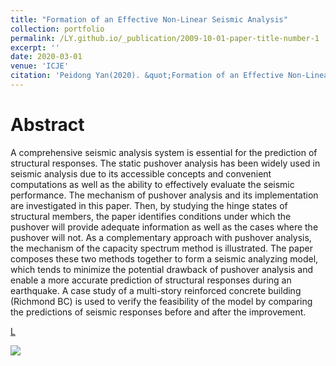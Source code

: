 ```yaml
---
title: "Formation of an Effective Non-Linear Seismic Analysis"
collection: portfolio
permalink: /LY.github.io/_publication/2009-10-01-paper-title-number-1
excerpt: ''
date: 2020-03-01
venue: 'ICJE'
citation: 'Peidong Yan(2020). &quot;Formation of an Effective Non-Linear Seismic Analysis.&quot;, DOI: 10.6919/ICJE.201910_5(11).0017, ISSN: 2414-1895 <i>ICJE</i>. 1(1).'
---
```



Abstract
===
A comprehensive seismic analysis system is essential for the prediction of structural responses. The static pushover analysis has been widely used in seismic analysis due to its accessible concepts and convenient computations as well as the ability to effectively evaluate the seismic performance. The mechanism of pushover analysis and its implementation are investigated in this paper. Then, by studying the hinge states of structural members, the paper identifies conditions under which the pushover will provide adequate information as well as the cases where the pushover will not. As a complementary approach with pushover analysis, the mechanism of the capacity spectrum method is illustrated. The paper composes these two methods together to form a seismic analyzing model, which tends to minimize the potential drawback of pushover analysis and enable a more accurate prediction of structural responses during an earthquake. A case study of a multi-story reinforced concrete building (Richmond BC) is used to verify the feasibility of the model by comparing the predictions of seismic responses before and after the improvement.

[L](https://lorenyan98.github.io/LY.github.io/files/pushover.pdf)


<img src='https://lorenyan98.github.io/LY.github.io/images/pushover.png'>
